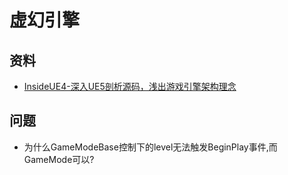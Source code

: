 # 虚幻引擎

## 资料

- [InsideUE4-深入UE5剖析源码，浅出游戏引擎架构理念](https://www.zhihu.com/column/insideue4)

## 问题

- 为什么GameModeBase控制下的level无法触发BeginPlay事件,而GameMode可以?